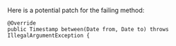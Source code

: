 Here is a potential patch for the failing method:
```
@Override
public Timestamp between(Date from, Date to) throws IllegalArgumentException {
